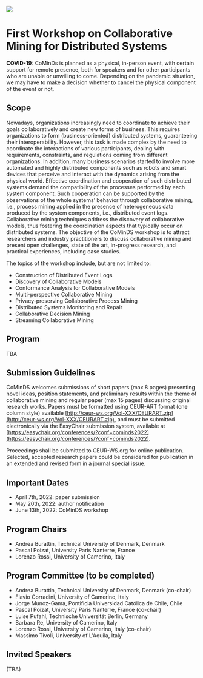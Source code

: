 [![](https://www.discotec.org/2022/discotec2022-banner.jpeg)](https://www.discotec.org/2022/)

# First Workshop on Collaborative Mining for Distributed Systems


**COVID-19:** CoMinDs is planned as a physical, in-person event, with certain support for remote presence, both for speakers and for other participants who are unable or unwilling to come. Depending on the 
pandemic situation, we may have to make a decision whether to cancel the physical component of the event or not.


## Scope 

Nowadays, organizations increasingly need to coordinate to achieve their goals collaboratively and create new forms of business. This requires organizations to form (business-oriented) distributed systems, guaranteeing their interoperability. However, this task is made complex by the need to coordinate the interactions of various participants, dealing with requirements, constraints, and regulations coming from different organizations. In addition, many business scenarios started to involve more automated and highly distributed components such as robots and smart devices that perceive and interact with the dynamics arising from the physical world. 
Effective coordination and cooperation of such distributed systems demand the compatibility of the processes performed by each system component. Such cooperation can be supported by the observations of the whole systems’ behavior through collaborative mining, i.e., process mining applied in the presence of heterogeneous data produced by the system components, i.e., distributed event logs. Collaborative mining techniques address the discovery of collaborative models, thus fostering the coordination aspects that typically occur on distributed systems.
The objective of the CoMinDS workshop is to attract researchers and industry practitioners to discuss collaborative mining and present open challenges, state of the art, in-progress research, and practical experiences, including case studies. 

The topics of the workshop include, but are not limited to:
* Construction of Distributed Event Logs
* Discovery of Collaborative Models
* Conformance Analysis for Collaborative Models
* Multi-perspective Collaborative Mining
* Privacy-preserving Collaborative Process Mining
* Distributed Systems Monitoring and Repair
* Collaborative Decision Mining 
* Streaming Collaborative Mining

## Program
TBA

## Submission Guidelines
CoMinDS welcomes submissions of short papers (max 8 pages) presenting novel ideas, position statements, and preliminary results within the theme of collaborative mining and regular paper (max 15 pages) discussing original research works. 
Papers must be formatted using CEUR-ART format (one column style) available [http://ceur-ws.org/Vol-XXX/CEURART.zip](http://ceur-ws.org/Vol-XXX/CEURART.zip), and must be submitted electronically via the EasyChair submission system, available at [https://easychair.org/conferences/?conf=cominds2022](https://easychair.org/conferences/?conf=cominds2022).

Proceedings shall be submitted to CEUR-WS.org for online publication. Selected, accepted research papers could be considered for publication in an extended and revised form in a journal special issue.

## Important Dates
-   April 7th, 2022: paper submission 
-   May 20th, 2022: author notification 
-   June 13th, 2022: CoMinDS workshop

## Program Chairs

- Andrea Burattin, Technical University of Denmark, Denmark
- Pascal Poizat, University Paris Nanterre, France
- Lorenzo Rossi, University of Camerino, Italy

## Program Committee (to be completed)

- Andrea Burattin, Technical University of Denmark, Denmark (co-chair)
- Flavio Corradini, University of Camerino, Italy  
- Jorge Munoz-Gama, Pontificia Universidad Católica de Chile, Chile 
- Pascal Poizat, University Paris Nanterre, France (co-chair)
- Luise Pufahl, Technische Universität Berlin, Germany
- Barbara Re, University of Camerino, Italy
- Lorenzo Rossi, University of Camerino, Italy (co-chair)
- Massimo Tivoli, University of L'Aquila, Italy


## Invited Speakers
(TBA)
